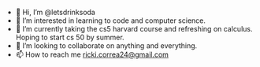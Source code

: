 - 👋 Hi, I’m @letsdrinksoda
- 👀 I’m interested in learning to code and computer science. 
- 🌱 I’m currently taking the cs5 harvard course and refreshing on calculus. Hoping to start cs 50 by summer.
- 💞️ I’m looking to collaborate on anything and everything.
- 📫 How to reach me ricki.correa24@gmail.com
